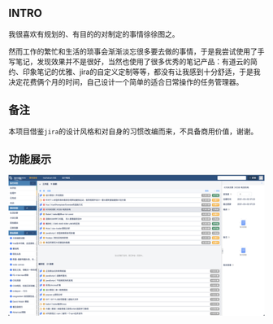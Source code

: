 
 ## INTRO

我很喜欢有规划的、有目的的对制定的事情徐徐图之。

然而工作的繁忙和生活的琐事会渐渐淡忘很多要去做的事情，于是我尝试使用了手写笔记，发现效果并不是很好，当然也使用了很多优秀的笔记产品：有道云的简约、印象笔记的优雅、jira的自定义定制等等，都没有让我感到十分舒适，于是我决定花费俩个月的时间，自己设计一个简单的适合日常操作的任务管理器。

## 备注

本项目借鉴`jira`的设计风格和对自身的习惯改编而来，不具备商用价值，谢谢。

## 功能展示

![todoList](./static/images/../image/todoList.png)
